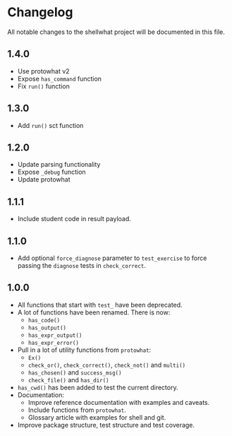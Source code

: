 # Changelog

All notable changes to the shellwhat project will be documented in this file.

## 1.4.0

- Use protowhat v2
- Expose `has_command` function
- Fix `run()` function

## 1.3.0

- Add `run()` sct function

## 1.2.0

- Update parsing functionality
- Expose `_debug` function
- Update protowhat

## 1.1.1

- Include student code in result payload.

## 1.1.0

- Add optional `force_diagnose` parameter to `test_exercise` to force passing the `diagnose` tests in `check_correct`.

## 1.0.0

- All functions that start with `test_` have been deprecated.
- A lot of functions have been renamed. There is now:
    - `has_code()`
    - `has_output()`
    - `has_expr_output()`
    - `has_expr_error()`
- Pull in a lot of utility functions from `protowhat`:
    - `Ex()`
    - `check_or()`, `check_correct()`, `check_not()` and `multi()`
    - `has_chosen()` and `success_msg()`
    - `check_file()` and `has_dir()`
- `has_cwd()` has been added to test the current directory.
- Documentation:
    - Improve reference documentation with examples and caveats.
    - Include functions from `protowhat`.
    - Glossary article with examples for shell and git.
- Improve package structure, test structure and test coverage.

